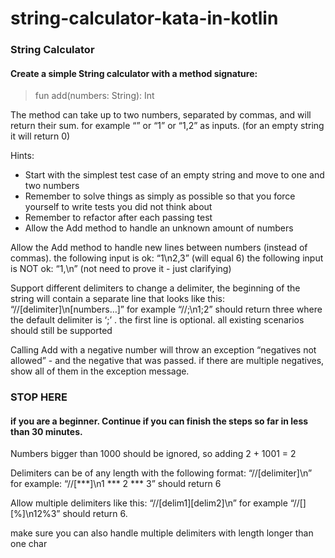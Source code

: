 # string-calculator-kata-in-kotlin

### String Calculator

#### Create a simple String calculator with a method signature:
> fun add(numbers: String): Int

The method can take up to two numbers, separated by commas, and will return their sum. for example “” or “1” or “1,2” as inputs. (for an empty string it will return 0)

Hints:

- Start with the simplest test case of an empty string and move to one and two numbers
- Remember to solve things as simply as possible so that you force yourself to write tests you did not think about
- Remember to refactor after each passing test
- Allow the Add method to handle an unknown amount of numbers

Allow the Add method to handle new lines between numbers (instead of commas). the following input is ok: “1\n2,3” (will equal 6) the following input is NOT ok: “1,\n” (not need to prove it - just clarifying)

Support different delimiters to change a delimiter, the beginning of the string will contain a separate line that looks like this: “//[delimiter]\n[numbers…]” for example “//;\n1;2” should return three where the default delimiter is ‘;’ . the first line is optional. all existing scenarios should still be supported

Calling Add with a negative number will throw an exception “negatives not allowed” - and the negative that was passed. if there are multiple negatives, show all of them in the exception message.

### STOP HERE 
#### if you are a beginner. Continue if you can finish the steps so far in less than 30 minutes.

Numbers bigger than 1000 should be ignored, so adding 2 + 1001 = 2

Delimiters can be of any length with the following format: “//[delimiter]\n” for example: “//[***]\n1 *** 2 *** 3” should return 6

Allow multiple delimiters like this: “//[delim1][delim2]\n” for example “//[][%]\n12%3” should return 6.

make sure you can also handle multiple delimiters with length longer than one char
